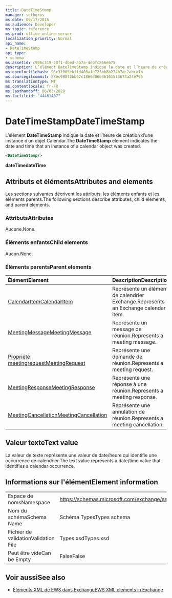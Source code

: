 ```yaml
---
title: DateTimeStamp
manager: sethgros
ms.date: 09/17/2015
ms.audience: Developer
ms.topic: reference
ms.prod: office-online-server
localization_priority: Normal
api_name:
- DateTimeStamp
api_type:
- schema
ms.assetid: c996c319-28f1-4bed-ab7a-4d0fc866e675
description: L’élément DateTimeStamp indique la date et l’heure de création d’une instance d’un objet Calendar.
ms.openlocfilehash: 96c3f005e0ffd403afe723bb8b274b7ac2abca1b
ms.sourcegitcommit: 88ec988f2bb67c1866d06b361615f3674a24e795
ms.translationtype: MT
ms.contentlocale: fr-FR
ms.lasthandoff: 06/03/2020
ms.locfileid: "44461407"
---
```

# <a name="datetimestamp"></a><span data-ttu-id="0f25e-103">DateTimeStamp</span><span class="sxs-lookup"><span data-stu-id="0f25e-103">DateTimeStamp</span></span>

<span data-ttu-id="0f25e-104">L’élément **DateTimeStamp** indique la date et l’heure de création d’une instance d’un objet Calendar.</span><span class="sxs-lookup"><span data-stu-id="0f25e-104">The **DateTimeStamp** element indicates the date and time that an instance of a calendar object was created.</span></span> 
  
```xml
<DateTimeStamp/>
```

<span data-ttu-id="0f25e-105">**dateTime**</span><span class="sxs-lookup"><span data-stu-id="0f25e-105">**dateTime**</span></span>

## <a name="attributes-and-elements"></a><span data-ttu-id="0f25e-106">Attributs et éléments</span><span class="sxs-lookup"><span data-stu-id="0f25e-106">Attributes and elements</span></span>

<span data-ttu-id="0f25e-107">Les sections suivantes décrivent les attributs, les éléments enfants et les éléments parents.</span><span class="sxs-lookup"><span data-stu-id="0f25e-107">The following sections describe attributes, child elements, and parent elements.</span></span>
  
### <a name="attributes"></a><span data-ttu-id="0f25e-108">Attributs</span><span class="sxs-lookup"><span data-stu-id="0f25e-108">Attributes</span></span>

<span data-ttu-id="0f25e-109">Aucune.</span><span class="sxs-lookup"><span data-stu-id="0f25e-109">None.</span></span>
  
### <a name="child-elements"></a><span data-ttu-id="0f25e-110">Éléments enfants</span><span class="sxs-lookup"><span data-stu-id="0f25e-110">Child elements</span></span>

<span data-ttu-id="0f25e-111">Aucun.</span><span class="sxs-lookup"><span data-stu-id="0f25e-111">None.</span></span>
  
### <a name="parent-elements"></a><span data-ttu-id="0f25e-112">Éléments parents</span><span class="sxs-lookup"><span data-stu-id="0f25e-112">Parent elements</span></span>

|<span data-ttu-id="0f25e-113">**Élément**</span><span class="sxs-lookup"><span data-stu-id="0f25e-113">**Element**</span></span>|<span data-ttu-id="0f25e-114">**Description**</span><span class="sxs-lookup"><span data-stu-id="0f25e-114">**Description**</span></span>|
|:-----|:-----|
|[<span data-ttu-id="0f25e-115">CalendarItem</span><span class="sxs-lookup"><span data-stu-id="0f25e-115">CalendarItem</span></span>](calendaritem.md) <br/> |<span data-ttu-id="0f25e-116">Représente un élément de calendrier Exchange.</span><span class="sxs-lookup"><span data-stu-id="0f25e-116">Represents an Exchange calendar item.</span></span>  <br/> |
|[<span data-ttu-id="0f25e-117">MeetingMessage</span><span class="sxs-lookup"><span data-stu-id="0f25e-117">MeetingMessage</span></span>](meetingmessage.md) <br/> |<span data-ttu-id="0f25e-118">Représente un message de réunion.</span><span class="sxs-lookup"><span data-stu-id="0f25e-118">Represents a meeting message.</span></span>  <br/> |
|[<span data-ttu-id="0f25e-119">Propriété meetingrequest</span><span class="sxs-lookup"><span data-stu-id="0f25e-119">MeetingRequest</span></span>](meetingrequest.md) <br/> |<span data-ttu-id="0f25e-120">Représente une demande de réunion.</span><span class="sxs-lookup"><span data-stu-id="0f25e-120">Represents a meeting request.</span></span>  <br/> |
|[<span data-ttu-id="0f25e-121">MeetingResponse</span><span class="sxs-lookup"><span data-stu-id="0f25e-121">MeetingResponse</span></span>](meetingresponse.md) <br/> |<span data-ttu-id="0f25e-122">Représente une réponse à une réunion.</span><span class="sxs-lookup"><span data-stu-id="0f25e-122">Represents a meeting response.</span></span>  <br/> |
|[<span data-ttu-id="0f25e-123">MeetingCancellation</span><span class="sxs-lookup"><span data-stu-id="0f25e-123">MeetingCancellation</span></span>](meetingcancellation.md) <br/> |<span data-ttu-id="0f25e-124">Représente une annulation de réunion.</span><span class="sxs-lookup"><span data-stu-id="0f25e-124">Represents a meeting cancellation.</span></span>  <br/> |
   
## <a name="text-value"></a><span data-ttu-id="0f25e-125">Valeur texte</span><span class="sxs-lookup"><span data-stu-id="0f25e-125">Text value</span></span>

<span data-ttu-id="0f25e-126">La valeur de texte représente une valeur de date/heure qui identifie une occurrence de calendrier.</span><span class="sxs-lookup"><span data-stu-id="0f25e-126">The text value represents a date/time value that identifies a calendar occurrence.</span></span>
  
## <a name="element-information"></a><span data-ttu-id="0f25e-127">Informations sur l'élément</span><span class="sxs-lookup"><span data-stu-id="0f25e-127">Element information</span></span>

|||
|:-----|:-----|
|<span data-ttu-id="0f25e-128">Espace de noms</span><span class="sxs-lookup"><span data-stu-id="0f25e-128">Namespace</span></span>  <br/> |https://schemas.microsoft.com/exchange/services/2006/types  <br/> |
|<span data-ttu-id="0f25e-129">Nom du schéma</span><span class="sxs-lookup"><span data-stu-id="0f25e-129">Schema Name</span></span>  <br/> |<span data-ttu-id="0f25e-130">Schéma Types</span><span class="sxs-lookup"><span data-stu-id="0f25e-130">Types schema</span></span>  <br/> |
|<span data-ttu-id="0f25e-131">Fichier de validation</span><span class="sxs-lookup"><span data-stu-id="0f25e-131">Validation File</span></span>  <br/> |<span data-ttu-id="0f25e-132">Types.xsd</span><span class="sxs-lookup"><span data-stu-id="0f25e-132">Types.xsd</span></span>  <br/> |
|<span data-ttu-id="0f25e-133">Peut être vide</span><span class="sxs-lookup"><span data-stu-id="0f25e-133">Can be Empty</span></span>  <br/> |<span data-ttu-id="0f25e-134">False</span><span class="sxs-lookup"><span data-stu-id="0f25e-134">False</span></span>  <br/> |
   
## <a name="see-also"></a><span data-ttu-id="0f25e-135">Voir aussi</span><span class="sxs-lookup"><span data-stu-id="0f25e-135">See also</span></span>

- [<span data-ttu-id="0f25e-136">Éléments XML de EWS dans Exchange</span><span class="sxs-lookup"><span data-stu-id="0f25e-136">EWS XML elements in Exchange</span></span>](ews-xml-elements-in-exchange.md)

